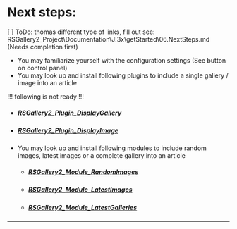 # Next steps:

[ ] ToDo: thomas different type of links, fill out see: RSGallery2_Project\Documentation\J!3x\getStarted\06.NextSteps.md (Needs completion first)

- You may familiarize yourself with the configuration settings (See button on control panel)
- You may look up and install following plugins to include a single gallery / image into an article


!!! following is not ready !!!


  - ##### [RSGallery2_Plugin_DisplayGallery](https://github.com/RSGallery2/RSGallery2_Plugin_DisplayGallery)

  - ##### [RSGallery2_Plugin_DisplayImage](https://github.com/RSGallery2/RSGallery2_Plugin_DisplayImage)

- You may look up and install following modules to include random images, latest images or a complete gallery into an article

  - ##### [RSGallery2_Module_RandomImages](https://github.com/RSGallery2/RSGallery2_Module_RandomImages)

  - ##### [RSGallery2_Module_LatestImages](https://github.com/RSGallery2/RSGallery2_Module_LatestImages)

  - ##### [RSGallery2_Module_LatestGalleries](https://github.com/RSGallery2/RSGallery2_Module_LatestGalleries)

--------------------------------------------------------------------------------
